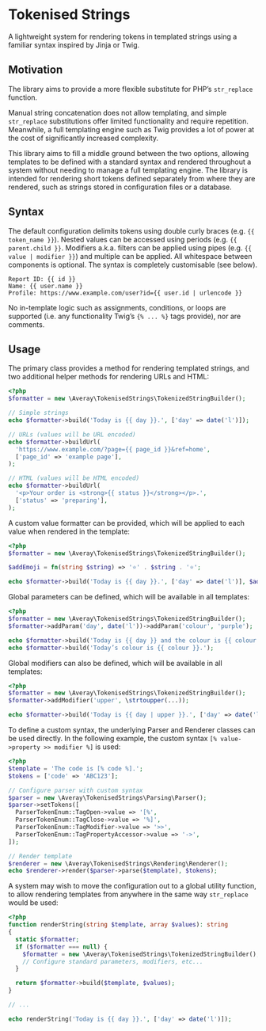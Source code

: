 # Tokenised Strings

A lightweight system for rendering tokens in templated strings using a familiar syntax inspired by Jinja or Twig.

## Motivation

The library aims to provide a more flexible substitute for PHP’s `str_replace` function.

Manual string concatenation does not allow templating, and simple `str_replace` substitutions offer limited functionality and require repetition. Meanwhile, a full templating engine such as Twig provides a lot of power at the cost of significantly increased complexity.

This library aims to fill a middle ground between the two options, allowing templates to be defined with a standard syntax and rendered throughout a system without needing to manage a full templating engine. The library is intended for rendering short tokens defined separately from where they are rendered, such as strings stored in configuration files or a database.

## Syntax

The default configuration delimits tokens using double curly braces (e.g. `{{ token_name }}`). Nested values can be accessed using periods (e.g. `{{ parent.child }}`. Modifiers a.k.a. filters can be applied using pipes (e.g. `{{ value | modifier }}`) and multiple can be applied. All whitespace between components is optional. The syntax is completely customisable (see below).

```
Report ID: {{ id }}
Name: {{ user.name }}
Profile: https://www.example.com/user?id={{ user.id | urlencode }}
```

No in-template logic such as assignments, conditions, or loops are supported (i.e. any functionality Twig’s `{% ... %}` tags provide), nor are comments.

## Usage

The primary class provides a method for rendering templated strings, and two additional helper methods for rendering URLs and HTML:

```php
<?php
$formatter = new \Averay\TokenisedStrings\TokenizedStringBuilder();

// Simple strings
echo $formatter->build('Today is {{ day }}.', ['day' => date('l')]);

// URLs (values will be URL encoded)
echo $formatter->buildUrl(
  'https://www.example.com/?page={{ page_id }}&ref=home',
  ['page_id' => 'example page'],
);

// HTML (values will be HTML encoded)
echo $formatter->buildUrl(
  '<p>Your order is <strong>{{ status }}</strong></p>.',
  ['status' => 'preparing'],
);
```

A custom value formatter can be provided, which will be applied to each value when rendered in the template:

```php
<?php
$formatter = new \Averay\TokenisedStrings\TokenizedStringBuilder();

$addEmoji = fn(string $string) => '⭐️' . $string . '⭐️';

echo $formatter->build('Today is {{ day }}.', ['day' => date('l')], $addEmoji);
```

Global parameters can be defined, which will be available in all templates:

```php
<?php
$formatter = new \Averay\TokenisedStrings\TokenizedStringBuilder();
$formatter->addParam('day', date('l'))->addParam('colour', 'purple');

echo $formatter->build('Today is {{ day }} and the colour is {{ colour }}.');
echo $formatter->build('Today’s colour is {{ colour }}.');
```

Global modifiers can also be defined, which will be available in all templates:

```php
<?php
$formatter = new \Averay\TokenisedStrings\TokenizedStringBuilder();
$formatter->addModifier('upper', \strtoupper(...));

echo $formatter->build('Today is {{ day | upper }}.', ['day' => date('l')]);
```

To define a custom syntax, the underlying Parser and Renderer classes can be used directly. In the following example, the custom syntax `[% value->property >> modifier %]` is used:

```php
<?php
$template = 'The code is [% code %].';
$tokens = ['code' => 'ABC123'];

// Configure parser with custom syntax
$parser = new \Averay\TokenisedStrings\Parsing\Parser();
$parser->setTokens([
  ParserTokenEnum::TagOpen->value => '[%',
  ParserTokenEnum::TagClose->value => '%]',
  ParserTokenEnum::TagModifier->value => '>>',
  ParserTokenEnum::TagPropertyAccessor->value => '->',
]);

// Render template
$renderer = new \Averay\TokenisedStrings\Rendering\Renderer();
echo $renderer->render($parser->parse($template), $tokens);
```

A system may wish to move the configuration out to a global utility function, to allow rendering templates from anywhere in the same way `str_replace` would be used:

```php
<?php
function renderString(string $template, array $values): string
{
  static $formatter;
  if ($formatter === null) {
    $formatter = new \Averay\TokenisedStrings\TokenizedStringBuilder();
    // Configure standard parameters, modifiers, etc...
  }

  return $formatter->build($template, $values);
}

// ...

echo renderString('Today is {{ day }}.', ['day' => date('l')]);
```
